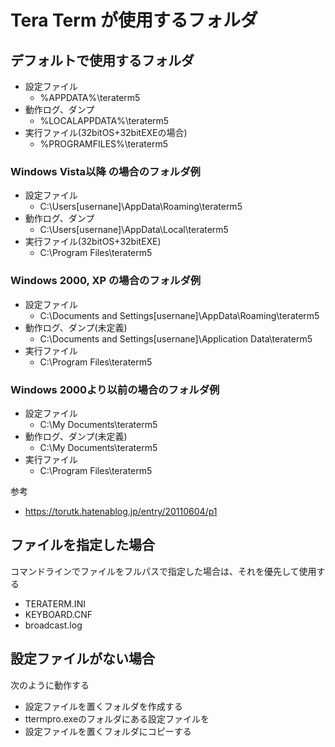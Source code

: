 ﻿# Tera Term が使用するフォルダ

## デフォルトで使用するフォルダ

- 設定ファイル
  - %APPDATA%\teraterm5
- 動作ログ、ダンプ
  - %LOCALAPPDATA%\teraterm5
- 実行ファイル(32bitOS+32bitEXEの場合)
  - %PROGRAMFILES%\teraterm5

### Windows Vista以降 の場合のフォルダ例

- 設定ファイル
  - C:\Users\[usernane]\AppData\Roaming\teraterm5
- 動作ログ、ダンプ
  -  C:\Users\[usernane]\AppData\Local\teraterm5
- 実行ファイル(32bitOS+32bitEXE)
  - C:\Program Files\teraterm5

### Windows 2000, XP の場合のフォルダ例

- 設定ファイル
  - C:\Documents and Settings\[usernane]\AppData\Roaming\teraterm5
- 動作ログ、ダンプ(未定義)
  - C:\Documents and Settings\[usernane]\Application Data\teraterm5
- 実行ファイル
  - C:\Program Files\teraterm5

### Windows 2000より以前の場合のフォルダ例

- 設定ファイル
  - C:\My Documents\teraterm5
- 動作ログ、ダンプ(未定義)
  - C:\My Documents\teraterm5
- 実行ファイル
  - C:\Program Files\teraterm5

参考
- https://torutk.hatenablog.jp/entry/20110604/p1

## ファイルを指定した場合

コマンドラインでファイルをフルパスで指定した場合は、それを優先して使用する
- TERATERM.INI
- KEYBOARD.CNF
- broadcast.log


## 設定ファイルがない場合

次のように動作する
- 設定ファイルを置くフォルダを作成する
- ttermpro.exeのフォルダにある設定ファイルを
- 設定ファイルを置くフォルダにコピーする

